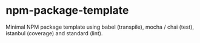 # npm-package-template
Minimal NPM package template using babel (transpile), mocha / chai (test), istanbul (coverage) and standard (lint).
